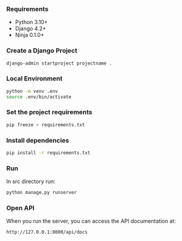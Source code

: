 ### Requirements

- Python 3.10+
- Django 4.2+
- Ninja 0.1.0+

### Create a Django Project

```bash
django-admin startproject projectname .
```

### Local Environment

```bash
python -m venv .env
source .env/bin/activate
```

### Set the project requirements

```bash
pip freeze > requirements.txt
```

### Install dependencies
```bash
pip install -r requirements.txt
```

### Run

In src directory run:
```bash
python manage.py runserver
```

### Open API
When you run the server, you can access the API documentation at:
```bash
http://127.0.0.1:8000/api/docs
```
